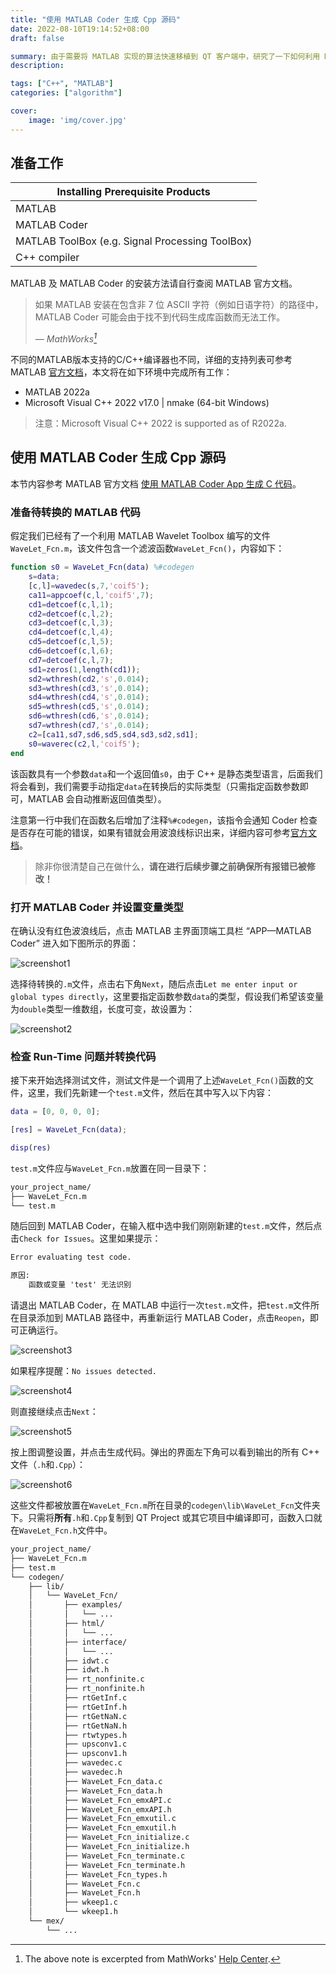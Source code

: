 ```yaml
---
title: "使用 MATLAB Coder 生成 Cpp 源码"
date: 2022-08-10T19:14:52+08:00
draft: false

summary: 由于需要将 MATLAB 实现的算法快速移植到 QT 客户端中，研究了一下如何利用 MATLAB Coder 将算法转译为 C++ 源码
description: 

tags: ["C++", "MATLAB"]
categories: ["algorithm"]

cover: 
    image: 'img/cover.jpg'
---
```


## 准备工作

| Installing Prerequisite Products                |
|-------------------------------------------------|
| MATLAB                                          |
| MATLAB Coder                                    |
| MATLAB ToolBox (e.g. Signal Processing ToolBox) |
| C++ compiler                                    |

MATLAB 及 MATLAB Coder 的安装方法请自行查阅 MATLAB 官方文档。

> 如果 MATLAB 安装在包含非 7 位 ASCII 字符（例如日语字符）的路径中，MATLAB Coder 可能会由于找不到代码生成库函数而无法工作。
>
> — <cite>MathWorks[^1]</cite>

[^1]: The above note is excerpted from MathWorks' [Help Center](https://ww2.mathworks.cn/help/coder/gs/installing-prerequisite-products.html).

不同的MATLAB版本支持的C/C++编译器也不同，详细的支持列表可参考 MATLAB [官方文档][1]，本文将在如下环境中完成所有工作：

* MATLAB 2022a
* Microsoft Visual C++ 2022 v17.0 | nmake (64-bit Windows)

> 注意：Microsoft Visual C++ 2022 is supported as of R2022a.

## 使用 MATLAB Coder 生成 Cpp 源码

本节内容参考 MATLAB 官方文档 [使用 MATLAB Coder App 生成 C 代码][2]。

### 准备待转换的 MATLAB 代码

假定我们已经有了一个利用 MATLAB Wavelet Toolbox 编写的文件`WaveLet_Fcn.m`，该文件包含一个滤波函数`WaveLet_Fcn()`，内容如下：

```MATLAB {linenos=true}
function s0 = WaveLet_Fcn(data) %#codegen
    s=data;
    [c,l]=wavedec(s,7,'coif5');
    ca11=appcoef(c,l,'coif5',7);
    cd1=detcoef(c,l,1);
    cd2=detcoef(c,l,2);
    cd3=detcoef(c,l,3);
    cd4=detcoef(c,l,4);
    cd5=detcoef(c,l,5);
    cd6=detcoef(c,l,6);
    cd7=detcoef(c,l,7);
    sd1=zeros(1,length(cd1));
    sd2=wthresh(cd2,'s',0.014);
    sd3=wthresh(cd3,'s',0.014);
    sd4=wthresh(cd4,'s',0.014);
    sd5=wthresh(cd5,'s',0.014);
    sd6=wthresh(cd6,'s',0.014);
    sd7=wthresh(cd7,'s',0.014);
    c2=[ca11,sd7,sd6,sd5,sd4,sd3,sd2,sd1];
    s0=waverec(c2,l,'coif5');
end
```

该函数具有一个参数`data`和一个返回值`s0`，由于 C++ 是静态类型语言，后面我们将会看到，我们需要手动指定`data`在转换后的实际类型（只需指定函数参数即可，MATLAB 会自动推断返回值类型）。

注意第一行中我们在函数名后增加了注释`%#codegen`，该指令会通知 Coder 检查是否存在可能的错误，如果有错就会用波浪线标识出来，详细内容可参考[官方文档][2]。

> 除非你很清楚自己在做什么，**请在进行后续步骤之前确保所有报错已被修改！**

### 打开 MATLAB Coder 并设置变量类型

在确认没有红色波浪线后，点击 MATLAB 主界面顶端工具栏 “APP—MATLAB Coder” 进入如下图所示的界面：

![screenshot1](img/screenshot1.png)

选择待转换的`.m`文件，点击右下角`Next`，随后点击`Let me enter input or global types directly`，这里要指定函数参数`data`的类型，假设我们希望该变量为`double`类型一维数组，长度可变，故设置为：

![screenshot2](img/screenshot2.png)

### 检查 Run-Time 问题并转换代码

接下来开始选择测试文件，测试文件是一个调用了上述`WaveLet_Fcn()`函数的文件，这里，我们先新建一个`test.m`文件，然后在其中写入以下内容：

```MATLAB
data = [0, 0, 0, 0];

[res] = WaveLet_Fcn(data);

disp(res)
```

`test.m`文件应与`WaveLet_Fcn.m`放置在同一目录下：

```txt
your_project_name/
├── WaveLet_Fcn.m
└── test.m
```

随后回到 MATLAB Coder，在输入框中选中我们刚刚新建的`test.m`文件，然后点击`Check for Issues`。这里如果提示：

```txt
Error evaluating test code. 

原因:
    函数或变量 'test' 无法识别
```

请退出 MATLAB Coder，在 MATLAB 中运行一次`test.m`文件，把`test.m`文件所在目录添加到 MATLAB 路径中，再重新运行 MATLAB Coder，点击`Reopen`，即可正确运行。

![screenshot3](img/screenshot3.png)

如果程序提醒：`No issues detected.`

![screenshot4](img/screenshot4.png)

则直接继续点击`Next`：

![screenshot5](img/screenshot5.png)

按上图调整设置，并点击生成代码。弹出的界面左下角可以看到输出的所有 C++ 文件（`.h`和`.Cpp`）：

![screenshot6](img/screenshot6.png)

这些文件都被放置在`WaveLet_Fcn.m`所在目录的`codegen\lib\WaveLet_Fcn`文件夹下。只需将**所有**`.h`和`.Cpp`复制到 QT Project 或其它项目中编译即可，函数入口就在`WaveLet_Fcn.h`文件中。

```Bash
your_project_name/
├── WaveLet_Fcn.m
├── test.m
└── codegen/
    ├── lib/
    │   └── WaveLet_Fcn/
    │       ├── examples/
    │       │   └── ...
    │       ├── html/
    │       │   └── ...
    │       ├── interface/
    │       │   └── ...
    │       ├── idwt.c
    │       ├── idwt.h
    │       ├── rt_nonfinite.c
    │       ├── rt_nonfinite.h
    │       ├── rtGetInf.c
    │       ├── rtGetInf.h
    │       ├── rtGetNaN.c
    │       ├── rtGetNaN.h
    │       ├── rtwtypes.h
    │       ├── upsconv1.c
    │       ├── upsconv1.h
    │       ├── wavedec.c
    │       ├── wavedec.h
    │       ├── WaveLet_Fcn_data.c
    │       ├── WaveLet_Fcn_data.h
    │       ├── WaveLet_Fcn_emxAPI.c
    │       ├── WaveLet_Fcn_emxAPI.h
    │       ├── WaveLet_Fcn_emxutil.c
    │       ├── WaveLet_Fcn_emxutil.h
    │       ├── WaveLet_Fcn_initialize.c
    │       ├── WaveLet_Fcn_initialize.h
    │       ├── WaveLet_Fcn_terminate.c
    │       ├── WaveLet_Fcn_terminate.h
    │       ├── WaveLet_Fcn_types.h
    │       ├── WaveLet_Fcn.c
    │       ├── WaveLet_Fcn.h
    │       ├── wkeep1.c
    │       └── wkeep1.h
    └── mex/
        └── ...
```

 [1]: https://ww2.mathworks.cn/support/requirements/supported-compilers.html
 [2]: https://ww2.mathworks.cn/help/coder/gs/generating-c-code-from-matlab-code-using-the-matlab-coder-project-interface.html
